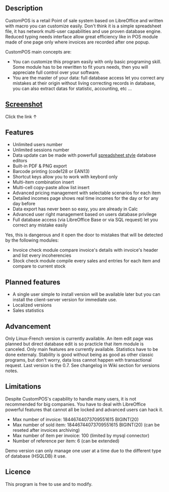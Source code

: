 ## Description
CustomPOS is a retail Point of sale system based on LibreOffice and written with macro you can customize easily. Don't think it is a simple spreadsheet file, it has network multi-user capabilities and use proven database engine. Reduced typing needs interface allow great efficiency like in POS module made of one page only where invoices are recorded after one popup.

CustomPOS main concepts are:
- You can customize this program easily with only basic programing skill. Some module has to be rewritten to fit yours needs, then you will appreciate full control over your software.
- You are the master of your data: full database access let you correct any mistakes at their origin without living correcting records in database, you can also extract datas for statistic, accounting, etc ...

## [Screenshot](https://github.com/Nick689/CustomPOS/blob/master/Preview/ViewAll.md)
Click the link ↑

## Features
* Unlimited users number
* Unlimited sessions number
* Data update can be made with powerfull [spreadsheet style](https://github.com/Nick689/CustomPOS/blob/master/Preview/Stk.png) database editors
* Built-in PDF & PNG export
* Barcode printing (code128 or EAN13)
* Shortcut keys allow you to work with keybord only
* Multi-item combination insert
* Multi-cell copy-paste allow list insert
* Advanced pricing management with selectable scenarios for each item
* Detailed incomes page shows real time incomes for the day or for any day before
* Data export has never been so easy, you are already in Calc
* Advanced user right management based on users database privilege
* Full database access (via LibreOffice Base or via SQL request) let you correct any mistake easily

 Yes, this is dangerous and it open the door to mistakes that will be detected by the following modules:
* Invoice check module compare invoice's details with invoice's header and list every incoherencies
* Stock check module compile every sales and entries for each item and compare to current stock

## Planned features
* A single user simple to install version will be available later but you can install the client-server version for immediate use.
* Localized versions
* Sales statistics

## Advancement
Only Linux-French version is currently available.
An item edit page was planned but direct database edit is so practicle that item module is canceled.
Only main features are currently available. Statistics have to be done externaly. Stability is good without being as good as other classic programs, but don't worry, data loss cannot happen with transactional request. Last version is the 0.7. See changelog in Wiki section for versions notes.

## Limitations
Despite CustomPOS's capability to handle many users, it is not recommended for big companies. You have to deal with LibreOffice powerful features that cannot all be locked and advanced users can hack it.

* Max number of invoice: 18446744073709551615 BIGINT(20)
* Max number of sold item: 18446744073709551615 BIGINT(20)  (can be reseted after invoices archiving)
* Max number of item per invoice: 100 (limited by mysql connector)
* Number of reference per item: 6 (can be extended)

Demo version can only manage one user at a time due to the different type of database (HSQLDB) it use.

## Licence
This program is free to use and to modify.
